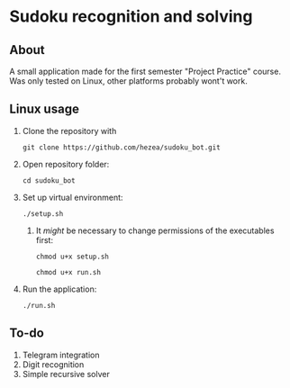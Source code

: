 # Sudoku recognition and solving

## About

A small application made for the first semester "Project Practice" course.
Was only tested on Linux, other platforms probably wont't work.

## Linux usage

1. Clone the repository with

    `git clone https://github.com/hezea/sudoku_bot.git`

2. Open repository folder:

    `cd sudoku_bot`

3. Set up virtual environment:

    `./setup.sh`

    1. It *might* be necessary to change permissions of the executables first:

        `chmod u+x setup.sh`

        `chmod u+x run.sh`

4. Run the application:

    `./run.sh`

## To-do

1. Telegram integration
2. Digit recognition
3. Simple recursive solver